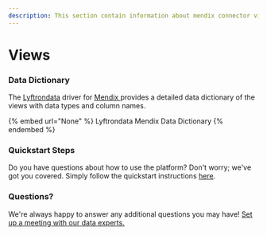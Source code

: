 ```yaml
---
description: This section contain information about mendix connector views information
---
```


# Views

### Data Dictionary

The [Lyftrondata](https://www.lyftrondata.com/) driver for [Mendix](None/)[ ](https://www.lyftrondata.com/integration/mendix/)provides a detailed data dictionary of the views with data types and column names.

{% embed url="None" %}
Lyftrondata Mendix Data Dictionary
{% endembed %}

### Quickstart Steps

Do you have questions about how to use the platform? Don't worry; we've got you covered. Simply follow the quickstart instructions [here](../README.md).

### Questions? <a href="#questions" id="questions"></a>

We're always happy to answer any additional questions you may have! [Set up a meeting with our data experts.](https://www.lyftrondata.com/book-a-meeting/)


